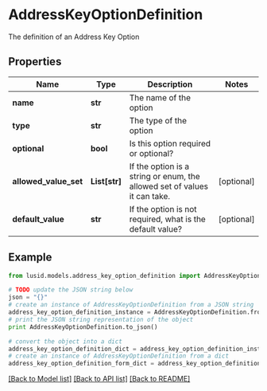 # AddressKeyOptionDefinition

The definition of an Address Key Option

## Properties
Name | Type | Description | Notes
------------ | ------------- | ------------- | -------------
**name** | **str** | The name of the option | 
**type** | **str** | The type of the option | 
**optional** | **bool** | Is this option required or optional? | 
**allowed_value_set** | **List[str]** | If the option is a string or enum, the allowed set of values it can take. | [optional] 
**default_value** | **str** | If the option is not required, what is the default value? | [optional] 

## Example

```python
from lusid.models.address_key_option_definition import AddressKeyOptionDefinition

# TODO update the JSON string below
json = "{}"
# create an instance of AddressKeyOptionDefinition from a JSON string
address_key_option_definition_instance = AddressKeyOptionDefinition.from_json(json)
# print the JSON string representation of the object
print AddressKeyOptionDefinition.to_json()

# convert the object into a dict
address_key_option_definition_dict = address_key_option_definition_instance.to_dict()
# create an instance of AddressKeyOptionDefinition from a dict
address_key_option_definition_form_dict = address_key_option_definition.from_dict(address_key_option_definition_dict)
```
[[Back to Model list]](../README.md#documentation-for-models) [[Back to API list]](../README.md#documentation-for-api-endpoints) [[Back to README]](../README.md)


